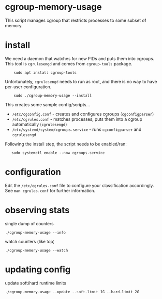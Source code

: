 # cgroup-memory-usage

This script manages cgroup that restricts processes to some subset of memory.

# install

We need a daemon that watches for new PIDs and puts them into cgroups.
This tool is `cgrulesengd` and comes from `cgroup-tools` package.

```
    sudo apt install cgroup-tools
```

Unfortunately, `cgrulesengd` needs to run as root, and there is no way to
have per-user configuration.

```
    sudo ./cgroup-memory-usage --install
```

This creates some sample config/scripts...

* `/etc/cgconfig.conf`    - creates and configures cgroups (`cgconfigparser`)
* `/etc/cgrules.conf`     - matches processes, puts them into a cgroup automatically (`cgrulesengd`)
* `/etc/systemd/system/cgroups.service`    - runs `cgconfigparser` and `cgrulesengd`

Following the install step, the script needs to be enabled/ran:

```
   sudo systemctl enable --now cgroups.service
```

# configuration

Edit the `/etc/cgrules.conf` file to configure your classification
accordingly.  See `man cgrules.conf` for further information.

# observing stats

single dump of counters
```
./cgroup-memory-usage --info
```

watch counters (like top)
```
./cgroup-memory-usage --watch
```

# updating config

update soft/hard runtime limits

```
./cgroup-memory-usage --update --soft-limit 1G --hard-limit 2G
```

